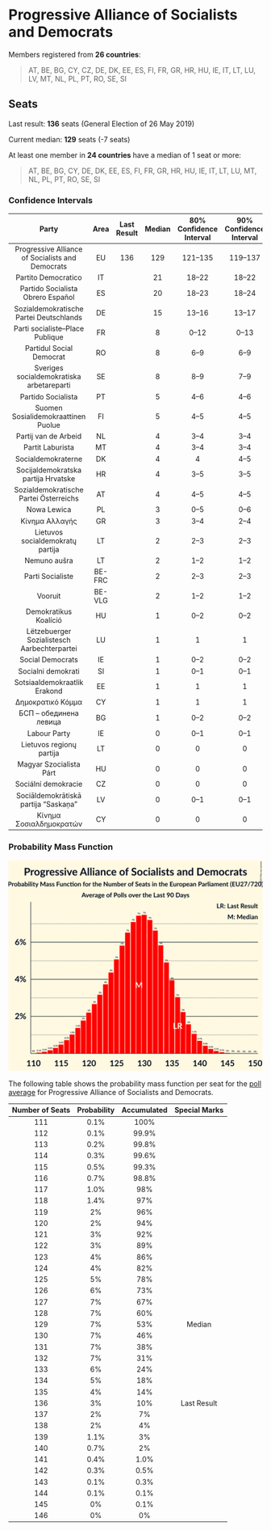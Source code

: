 # Progressive Alliance of Socialists and Democrats

Members registered from **26 countries**:

> AT, BE, BG, CY, CZ, DE, DK, EE, ES, FI, FR, GR, HR, HU, IE, IT, LT, LU, LV, MT, NL, PL, PT, RO, SE, SI

## Seats

Last result: **136** seats (General Election of 26 May 2019)

Current median: **129** seats (-7 seats)

At least one member in **24 countries** have a median of 1 seat or more:

> AT, BE, BG, CY, DE, DK, EE, ES, FI, FR, GR, HR, HU, IE, IT, LT, LU, MT, NL, PL, PT, RO, SE, SI

### Confidence Intervals

| Party | Area | Last Result | Median | 80% Confidence Interval | 90% Confidence Interval | 95% Confidence Interval | 99% Confidence Interval |
|:-----:|:----:|:-----------:|:------:|:-----------------------:|:-----------------------:|:-----------------------:|:-----------------------:|
| Progressive Alliance of Socialists and Democrats | EU | 136 | 129 | 121–135 | 119–137 | 117–139 | 114–142 |
| Partito Democratico | IT | | 21 | 18–22 | 18–22 | 18–23 | 17–24 |
| Partido Socialista Obrero Español | ES | | 20 | 18–23 | 18–24 | 17–25 | 16–25 |
| Sozialdemokratische Partei Deutschlands | DE | | 15 | 13–16 | 13–17 | 12–17 | 12–18 |
| Parti socialiste–Place Publique | FR | | 8 | 0–12 | 0–13 | 0–13 | 0–13 |
| Partidul Social Democrat | RO | | 8 | 6–9 | 6–9 | 6–10 | 6–10 |
| Sveriges socialdemokratiska arbetareparti | SE | | 8 | 8–9 | 7–9 | 7–9 | 7–9 |
| Partido Socialista | PT | | 5 | 4–6 | 4–6 | 4–6 | 4–6 |
| Suomen Sosialidemokraattinen Puolue | FI | | 5 | 4–5 | 4–5 | 4–5 | 4–5 |
| Partij van de Arbeid | NL | | 4 | 3–4 | 3–4 | 3–5 | 2–5 |
| Partit Laburista | MT | | 4 | 3–4 | 3–4 | 3–4 | 3–4 |
| Socialdemokraterne | DK | | 4 | 4 | 4–5 | 4–5 | 3–5 |
| Socijaldemokratska partija Hrvatske | HR | | 4 | 3–5 | 3–5 | 3–5 | 3–5 |
| Sozialdemokratische Partei Österreichs | AT | | 4 | 4–5 | 4–5 | 3–5 | 3–5 |
| Nowa Lewica | PL | | 3 | 0–5 | 0–6 | 0–6 | 0–6 |
| Κίνημα Αλλαγής | GR | | 3 | 3–4 | 2–4 | 2–4 | 2–4 |
| Lietuvos socialdemokratų partija | LT | | 2 | 2–3 | 2–3 | 2–3 | 2–3 |
| Nemuno aušra | LT | | 2 | 1–2 | 1–2 | 1–2 | 1–2 |
| Parti Socialiste | BE-FRC | | 2 | 2–3 | 2–3 | 2–3 | 2–3 |
| Vooruit | BE-VLG | | 2 | 1–2 | 1–2 | 1–2 | 1–2 |
| Demokratikus Koalíció | HU | | 1 | 0–2 | 0–2 | 0–2 | 0–2 |
| Lëtzebuerger Sozialistesch Aarbechterpartei | LU | | 1 | 1 | 1 | 1 | 1 |
| Social Democrats | IE | | 1 | 0–2 | 0–2 | 0–3 | 0–3 |
| Socialni demokrati | SI | | 1 | 0–1 | 0–1 | 0–1 | 0–1 |
| Sotsiaaldemokraatlik Erakond | EE | | 1 | 1 | 1 | 0–1 | 0–1 |
| Δημοκρατικό Κόμμα | CY | | 1 | 1 | 1 | 1 | 1 |
| БСП – обединена левица | BG | | 1 | 0–2 | 0–2 | 0–2 | 0–2 |
| Labour Party | IE | | 0 | 0–1 | 0–1 | 0–1 | 0–1 |
| Lietuvos regionų partija | LT | | 0 | 0 | 0 | 0 | 0 |
| Magyar Szocialista Párt | HU | | 0 | 0 | 0 | 0 | 0 |
| Sociální demokracie | CZ | | 0 | 0 | 0 | 0 | 0 |
| Sociāldemokrātiskā partija “Saskaņa” | LV | | 0 | 0–1 | 0–1 | 0–1 | 0–1 |
| Κίνημα Σοσιαλδημοκρατών | CY | | 0 | 0 | 0 | 0 | 0 |

### Probability Mass Function

![Graph with seats probability mass function not yet produced](average-2025-06-30-seats-pmf-progressiveallianceofsocialistsanddemocrats.png "Seats Probability Mass Function")

The following table shows the probability mass function per seat for the [poll average](average-2025-06-30.html) for Progressive Alliance of Socialists and Democrats.

| Number of Seats | Probability | Accumulated | Special Marks |
|:---------------:|:-----------:|:-----------:|:-------------:|
| 111 | 0.1% | 100% |  |
| 112 | 0.1% | 99.9% |  |
| 113 | 0.2% | 99.8% |  |
| 114 | 0.3% | 99.6% |  |
| 115 | 0.5% | 99.3% |  |
| 116 | 0.7% | 98.8% |  |
| 117 | 1.0% | 98% |  |
| 118 | 1.4% | 97% |  |
| 119 | 2% | 96% |  |
| 120 | 2% | 94% |  |
| 121 | 3% | 92% |  |
| 122 | 3% | 89% |  |
| 123 | 4% | 86% |  |
| 124 | 4% | 82% |  |
| 125 | 5% | 78% |  |
| 126 | 6% | 73% |  |
| 127 | 7% | 67% |  |
| 128 | 7% | 60% |  |
| 129 | 7% | 53% | Median |
| 130 | 7% | 46% |  |
| 131 | 7% | 38% |  |
| 132 | 7% | 31% |  |
| 133 | 6% | 24% |  |
| 134 | 5% | 18% |  |
| 135 | 4% | 14% |  |
| 136 | 3% | 10% | Last Result |
| 137 | 2% | 7% |  |
| 138 | 2% | 4% |  |
| 139 | 1.1% | 3% |  |
| 140 | 0.7% | 2% |  |
| 141 | 0.4% | 1.0% |  |
| 142 | 0.3% | 0.5% |  |
| 143 | 0.1% | 0.3% |  |
| 144 | 0.1% | 0.1% |  |
| 145 | 0% | 0.1% |  |
| 146 | 0% | 0% |  |


